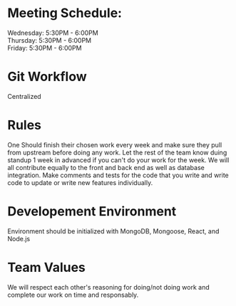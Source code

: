 # Meeting Schedule:
  Wednesday: 5:30PM - 6:00PM\
  Thursday: 5:30PM - 6:00PM\
  Friday: 5:30PM - 6:00PM

# Git Workflow
  Centralized

# Rules
  One Should finish their chosen work every week and make sure they pull from upstream before doing any work. Let the rest of the team know duing standup 1 week in advanced if you can't do your work for the week. We will all contribute equally to the front and back end as well as database integration. Make comments and tests for the code that you write and write code to update or write new features individually.

# Developement Environment
  Environment should be initialized with MongoDB, Mongoose, React, and Node.js

# Team Values
  We will respect each other's reasoning for doing/not doing work and complete our work on time and responsably. 